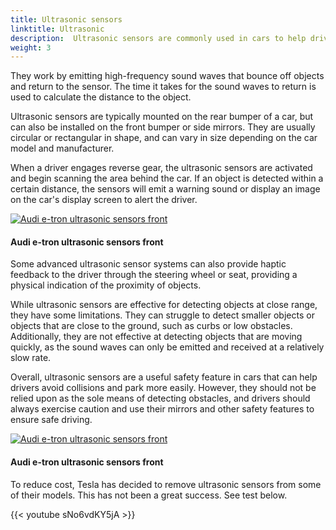 ```yaml
---
title: Ultrasonic sensors
linktitle: Ultrasonic
description:  Ultrasonic sensors are commonly used in cars to help drivers with parking and avoid collisions. 
weight: 3
---
```

<!-- markdownlint-disable MD033 -->
They work by emitting high-frequency sound waves that bounce off objects and return to the sensor. The time it takes for the sound waves to return is used to calculate the distance to the object.

Ultrasonic sensors are typically mounted on the rear bumper of a car, but can also be installed on the front bumper or side mirrors. They are usually circular or rectangular in shape, and can vary in size depending on the car model and manufacturer.

When a driver engages reverse gear, the ultrasonic sensors are activated and begin scanning the area behind the car. If an object is detected within a certain distance, the sensors will emit a warning sound or display an image on the car's display screen to alert the driver.

<figur>
    <a href="https://media.evkx.net/multimedia/technology/sensorsandcameras/ultrasonic/illustrationetronfront.jpg">
        <img src="https://media.evkx.net/multimedia/technology/sensorsandcameras/ultrasonic/illustrationetronfront_st.jpg" alt="Audi e-tron ultrasonic sensors front" title="Audi e-tron ultrasonic sensors front">
    </a>
    <figcaption><h4>Audi e-tron ultrasonic sensors front</h4></figcaption>
</figur>

Some advanced ultrasonic sensor systems can also provide haptic feedback to the driver through the steering wheel or seat, providing a physical indication of the proximity of objects.

While ultrasonic sensors are effective for detecting objects at close range, they have some limitations. They can struggle to detect smaller objects or objects that are close to the ground, such as curbs or low obstacles. Additionally, they are not effective at detecting objects that are moving quickly, as the sound waves can only be emitted and received at a relatively slow rate.

Overall, ultrasonic sensors are a useful safety feature in cars that can help drivers avoid collisions and park more easily. However, they should not be relied upon as the sole means of detecting obstacles, and drivers should always exercise caution and use their mirrors and other safety features to ensure safe driving.


<figur>
    <a href="https://media.evkx.net/multimedia/technology/sensorsandcameras/ultrasonic/illustrationetronrear.jpg">
        <img src="https://media.evkx.net/multimedia/technology/sensorsandcameras/ultrasonic/illustrationetronrear_st.jpg" alt="Audi e-tron ultrasonic sensors front" title="Audi e-tron ultrasonic sensors front">
    </a>
    <figcaption><h4>Audi e-tron ultrasonic sensors front</h4></figcaption>
</figur>

To reduce cost, Tesla has decided to remove ultrasonic sensors from some of their models. This has not been a great success. See test below.

{{< youtube sNo6vdKY5jA >}}